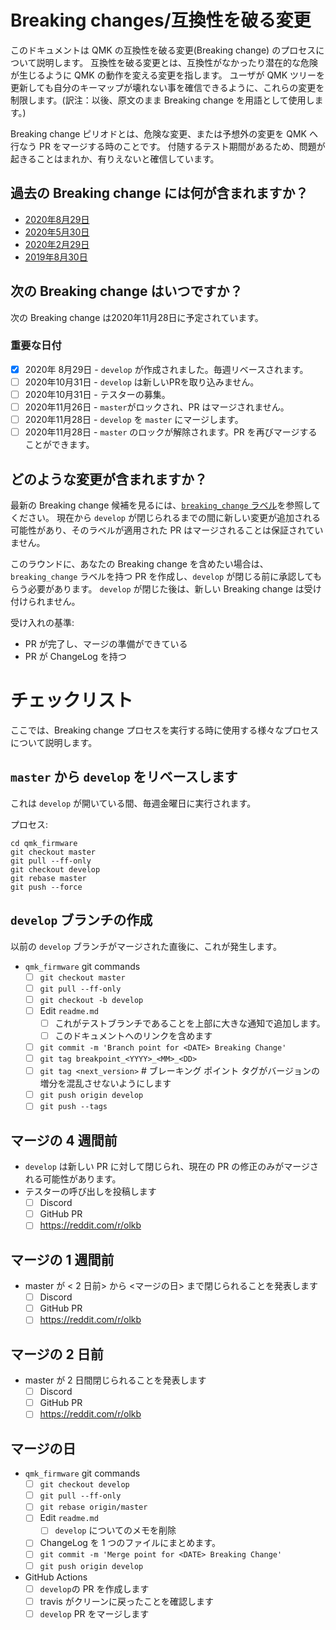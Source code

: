# Breaking changes/互換性を破る変更

<!---
  grep --no-filename "^[ ]*git diff" docs/ja/*.md | sh
  original document: 0.10.33:docs/breaking_changes.md
  git diff 0.10.33 HEAD -- docs/breaking_changes.md | cat
-->

このドキュメントは QMK の互換性を破る変更(Breaking change) のプロセスについて説明します。
互換性を破る変更とは、互換性がなかったり潜在的な危険が生じるように QMK の動作を変える変更を指します。
ユーザが QMK ツリーを更新しても自分のキーマップが壊れない事を確信できるように、これらの変更を制限します。(訳注：以後、原文のまま Breaking change を用語として使用します。)

Breaking change ピリオドとは、危険な変更、または予想外の変更を QMK へ行なう PR をマージする時のことです。
付随するテスト期間があるため、問題が起きることはまれか、有りえないと確信しています。

## 過去の Breaking change には何が含まれますか？

* [2020年8月29日](ja/ChangeLog/20200829.md)
* [2020年5月30日](ja/ChangeLog/20200530.md)
* [2020年2月29日](ja/ChangeLog/20200229.md)
* [2019年8月30日](ja/ChangeLog/20190830.md)

## 次の Breaking change はいつですか？

次の Breaking change は2020年11月28日に予定されています。

### 重要な日付

* [x] 2020年 8月29日 - `develop` が作成されました。毎週リベースされます。
* [ ] 2020年10月31日 - `develop` は新しいPRを取り込みません。
* [ ] 2020年10月31日 - テスターの募集。
* [ ] 2020年11月26日 - `master`がロックされ、PR はマージされません。
* [ ] 2020年11月28日 - `develop` を `master` にマージします。
* [ ] 2020年11月28日 - `master` のロックが解除されます。PR を再びマージすることができます。

## どのような変更が含まれますか？

最新の Breaking change 候補を見るには、[`breaking_change` ラベル](https://github.com/qmk/qmk_firmware/pulls?q=is%3Aopen+label%3Abreaking_change+is%3Apr)を参照してください。
現在から `develop` が閉じられるまでの間に新しい変更が追加される可能性があり、そのラベルが適用された PR はマージされることは保証されていません。

このラウンドに、あなたの Breaking change を含めたい場合は、`breaking_change` ラベルを持つ PR を作成し、`develop` が閉じる前に承認してもらう必要があります。
`develop` が閉じた後は、新しい Breaking change は受け付けられません。

受け入れの基準:

* PR が完了し、マージの準備ができている
* PR が ChangeLog を持つ

# チェックリスト

ここでは、Breaking change プロセスを実行する時に使用する様々なプロセスについて説明します。

## `master` から `develop` をリベースします

これは `develop` が開いている間、毎週金曜日に実行されます。

プロセス:

```
cd qmk_firmware
git checkout master
git pull --ff-only
git checkout develop
git rebase master
git push --force
```

## `develop` ブランチの作成

以前の `develop` ブランチがマージされた直後に、これが発生します。

* `qmk_firmware` git commands
   * [ ] `git checkout master`
   * [ ] `git pull --ff-only`
   * [ ] `git checkout -b develop`
   * [ ] Edit `readme.md`
      * [ ] これがテストブランチであることを上部に大きな通知で追加します。
      * [ ] このドキュメントへのリンクを含めます
   * [ ] `git commit -m 'Branch point for <DATE> Breaking Change'`
   * [ ] `git tag breakpoint_<YYYY>_<MM>_<DD>`
   * [ ] `git tag <next_version>` # ブレーキング ポイント タグがバージョンの増分を混乱させないようにします
   * [ ] `git push origin develop`
   * [ ] `git push --tags`

## マージの 4 週間前

* `develop` は新しい PR に対して閉じられ、現在の PR の修正のみがマージされる可能性があります。
* テスターの呼び出しを投稿します
   * [ ] Discord
   * [ ] GitHub PR
   * [ ] https://reddit.com/r/olkb

## マージの 1 週間前

* master が < 2 日前> から <マージの日> まで閉じられることを発表します
   * [ ] Discord
   * [ ] GitHub PR
   * [ ] https://reddit.com/r/olkb

## マージの 2 日前

* master が 2 日間閉じられることを発表します
   * [ ] Discord
   * [ ] GitHub PR
   * [ ] https://reddit.com/r/olkb

## マージの日

* `qmk_firmware` git commands
   * [ ] `git checkout develop`
   * [ ] `git pull --ff-only`
   * [ ] `git rebase origin/master`
   * [ ] Edit `readme.md`
      * [ ] `develop` についてのメモを削除
   * [ ] ChangeLog を 1 つのファイルにまとめます。
   * [ ] `git commit -m 'Merge point for <DATE> Breaking Change'`
   * [ ] `git push origin develop`
* GitHub Actions
   * [ ] `develop`の PR を作成します
   * [ ] travis がクリーンに戻ったことを確認します
   * [ ] `develop` PR をマージします

